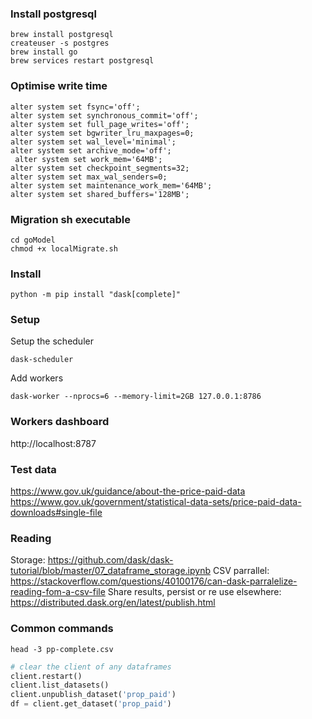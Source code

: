 ### Install postgresql
````shell script
brew install postgresql
createuser -s postgres
brew install go
brew services restart postgresql
````

### Optimise write time
```postgresql
alter system set fsync='off';
alter system set synchronous_commit='off';
alter system set full_page_writes='off';
alter system set bgwriter_lru_maxpages=0;
alter system set wal_level='minimal';
alter system set archive_mode='off';
 alter system set work_mem='64MB';
alter system set checkpoint_segments=32;
alter system set max_wal_senders=0;
alter system set maintenance_work_mem='64MB';
alter system set shared_buffers='128MB';
```

### Migration sh executable
```shell script
cd goModel
chmod +x localMigrate.sh
```

### Install
```shell script
python -m pip install "dask[complete]" 
```

### Setup

Setup the scheduler
```shell script
dask-scheduler
```
Add workers
```shell script
dask-worker --nprocs=6 --memory-limit=2GB 127.0.0.1:8786 
```

### Workers dashboard

http://localhost:8787

### Test data
https://www.gov.uk/guidance/about-the-price-paid-data
https://www.gov.uk/government/statistical-data-sets/price-paid-data-downloads#single-file

### Reading

Storage: https://github.com/dask/dask-tutorial/blob/master/07_dataframe_storage.ipynb
CSV parrallel: https://stackoverflow.com/questions/40100176/can-dask-parralelize-reading-fom-a-csv-file
Share results, persist or re use elsewhere: https://distributed.dask.org/en/latest/publish.html


### Common commands
```shell script
head -3 pp-complete.csv
```
```python
# clear the client of any dataframes
client.restart()
client.list_datasets()
client.unpublish_dataset('prop_paid')
df = client.get_dataset('prop_paid')
```